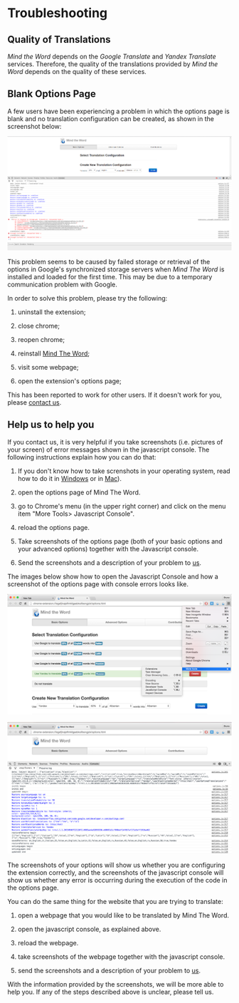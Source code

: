 Troubleshooting
===============

Quality of Translations
-----------------------

*Mind the Word* depends on the *Google Translate* and *Yandex Translate* services. Therefore, the quality of the translations provided by *Mind the Word* depends on the quality of these services. 



Blank Options Page
------------------

A few users have been experiencing a problem in which the options page is blank and no translation configuration can be created, as shown in the screenshot below:

![BlankOptions](BlankOptions.png)


This problem seems to be caused by failed storage or retrieval of the options in Google's synchronized storage servers when *Mind The Word* is installed and loaded for the first time. This may be due to a temporary communication problem with Google.

In order to solve this problem, please try the following:

1. uninstall the extension;

2. close chrome;

3. reopen chrome;

4. reinstall [Mind The Word](http://chrome.google.com/webstore/detail/mindtheword/fabjlaokbhaoehejcoblhahcekmogbom);

5. visit some webpage;

6. open the extension's options page;

This has been reported to work for other users. If it doesn't work for you, please [contact us](mailto:MindTheWord@gmail.com).



Help us to help you
-------------------

If you contact us, it is very helpful if you take screenshots (i.e. pictures of your screen) of error messages shown in the javascript console. The following instructions explain how you can do that:


1. If you don't know how to take screnshots in your operating system, read how to do it in [Windows](http://www.wikihow.com/Take-a-Screenshot-in-Microsoft-Windows) or in [Mac](http://www.wikihow.com/Take-a-Screenshot-in-Mac-OS-X)).

2. open the options page of Mind The Word.

3. go to Chrome's menu (in the upper right corner) and click on the menu item "More Tools> Javascript Console".

4. reload the options page.

5. Take screenshots of the options page (both of your basic options and your advanced options) together with the Javascript console.

6. Send the screenshots and a description of your problem to [us](mailto:MindTheWord@gmail.com).


The images below show how to open the Javascript Console and how a screenshot of the options page with console errors looks like.

![JSConsole](JSConsole.png)

![OptionsConsole](OptionsConsole.png)



The screenshots of your options will show us whether you are configuring the extension correctly, and the screenshots of the javascript console will show us whether any error is occurring during the execution of the code in the options page.


You can do the same thing for the website that you are trying to translate:

1. open a webpage that you would like to be translated by Mind The Word.

2. open the javascript console, as explained above.

3. reload the webpage.

4. take screenshots of the webpage together with the javascript console.

5. send the screenshots and a description of your problem to [us](mailto:MindTheWord@gmail.com).

With the information provided by the screenshots, we will be more able to help you.
If any of the steps described above is unclear, please tell us.